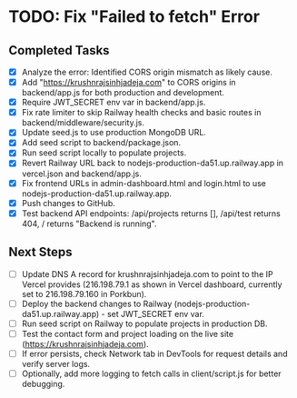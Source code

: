 # TODO: Fix "Failed to fetch" Error

## Completed Tasks

- [x] Analyze the error: Identified CORS origin mismatch as likely cause.
- [x] Add "https://krushnrajsinhjadeja.com" to CORS origins in backend/app.js for both production and development.
- [x] Require JWT_SECRET env var in backend/app.js.
- [x] Fix rate limiter to skip Railway health checks and basic routes in backend/middleware/security.js.
- [x] Update seed.js to use production MongoDB URL.
- [x] Add seed script to backend/package.json.
- [x] Run seed script locally to populate projects.
- [x] Revert Railway URL back to nodejs-production-da51.up.railway.app in vercel.json and backend/app.js.
- [x] Fix frontend URLs in admin-dashboard.html and login.html to use nodejs-production-da51.up.railway.app.
- [x] Push changes to GitHub.
- [x] Test backend API endpoints: /api/projects returns [], /api/test returns 404, / returns "Backend is running".

## Next Steps

- [ ] Update DNS A record for krushnrajsinhjadeja.com to point to the IP Vercel provides (216.198.79.1 as shown in Vercel dashboard, currently set to 216.198.79.160 in Porkbun).
- [ ] Deploy the backend changes to Railway (nodejs-production-da51.up.railway.app) - set JWT_SECRET env var.
- [ ] Run seed script on Railway to populate projects in production DB.
- [ ] Test the contact form and project loading on the live site (https://krushnrajsinhjadeja.com).
- [ ] If error persists, check Network tab in DevTools for request details and verify server logs.
- [ ] Optionally, add more logging to fetch calls in client/script.js for better debugging.
